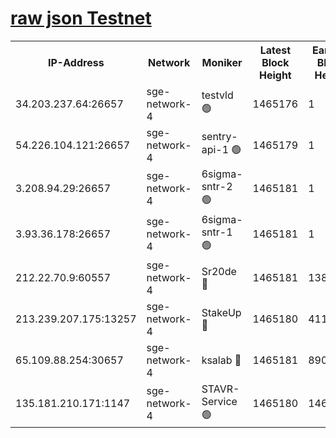 
[raw json Testnet](https://rpc-check.sget.stavr.tech/sget/rpc-sget-result.json)
=


<table><tr><th>IP-Address</th><th>Network</th><th>Moniker</th><th>Latest Block Height</th><th>Earliest Block Height</th><th>Catching Up</th><th>Tx Index</th><th>Voting Power</th><th>Scan Time</th></tr><tr><td>34.203.237.64:26657</td><td>sge-network-4</td><td>testvld 🟢</td><td>1465176</td><td>1</td><td>False</td><td>on</td><td>0</td><td>2024-02-07T21:45:08.022477553UTC</td></tr><tr><td>54.226.104.121:26657</td><td>sge-network-4</td><td>sentry-api-1 🟢</td><td>1465179</td><td>1</td><td>False</td><td>on</td><td>0</td><td>2024-02-07T21:45:23.062542596UTC</td></tr><tr><td>3.208.94.29:26657</td><td>sge-network-4</td><td>6sigma-sntr-2 🟢</td><td>1465181</td><td>1</td><td>False</td><td>on</td><td>0</td><td>2024-02-07T21:45:33.083974743UTC</td></tr><tr><td>3.93.36.178:26657</td><td>sge-network-4</td><td>6sigma-sntr-1 🟢</td><td>1465181</td><td>1</td><td>False</td><td>on</td><td>0</td><td>2024-02-07T21:45:35.750493175UTC</td></tr><tr><td>212.22.70.9:60557</td><td>sge-network-4</td><td>Sr20de 🔴</td><td>1465181</td><td>138001</td><td>False</td><td>on</td><td>104</td><td>2024-02-07T21:45:38.704030961UTC</td></tr><tr><td>213.239.207.175:13257</td><td>sge-network-4</td><td>StakeUp 🔴</td><td>1465180</td><td>411001</td><td>False</td><td>off</td><td>100</td><td>2024-02-07T21:45:32.114665979UTC</td></tr><tr><td>65.109.88.254:30657</td><td>sge-network-4</td><td>ksalab 🔴</td><td>1465181</td><td>890001</td><td>False</td><td>off</td><td>1828</td><td>2024-02-07T21:45:36.075785373UTC</td></tr><tr><td>135.181.210.171:1147</td><td>sge-network-4</td><td>STAVR-Service 🟢</td><td>1465180</td><td>1462001</td><td>False</td><td>on</td><td>0</td><td>2024-02-07T21:45:32.445258521UTC</td></tr></table>
